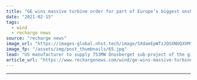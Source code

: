 ```yaml
---
title: "GE wins massive turbine order for part of Europe’s biggest onshore wind project"
date: "2021-02-15"
tags: 
  - wind
  - recharge news
source: "recharge news"
image_url: "https://images-global.nhst.tech/image/SXdaeEpWTzJQSXNUQXVMSjY0NGZHZXN4L0tibXEwUzVZOHhRRWxIejIwND0=/nhst/binary/8e91ac2a35521e12ac7425237c6616b3"
image_fp: "/assets/img/post_thumbnails/65.jpg"
lead: "US manufacturer to supply 753MW Önusberget sub-project of the giant Markbygden wind complex in northern Sweden with its Cypress 5.5MW model"
article_url: "https://www.rechargenews.com/wind/ge-wins-massive-turbine-order-for-part-of-europe-s-biggest-onshore-wind-project/2-1-963259"
---
```


---
